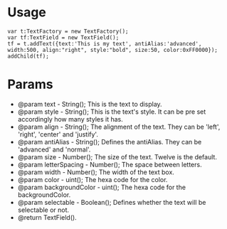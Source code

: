 <h1>Usage</h1>

	var t:TextFactory = new TextFactory();
	var tf:TextField = new TextField();
	tf = t.addText({text:'This is my text', antiAlias:'advanced', width:500, align:"right", style:"bold", size:50, color:0xFF0000});
	addChild(tf);

<h1>Params</h1>

* @param text - String(); This is the text to display.
* @param style - String(); This is the text's style. It can be pre set accordingly how many styles it has.
* @param align -  String(); The alignment of the text. They can be 'left', 'right', 'center' and 'justify'.
* @param antiAlias - String(); Defines the antiAlias. They can be 'advanced' and 'normal'.
* @param size - Number(); The size of the text. Twelve is the default.
* @param letterSpacing - Number(); The space between letters.
* @param width - Number(); The width of the text box.
* @param color - uint(); The hexa code for the color.
* @param backgroundColor - uint(); The hexa code for the backgroundColor.
* @param selectable - Boolean(); Defines whether the text will be selectable or not.
* @return TextField().